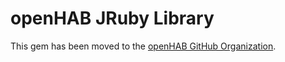 # openHAB JRuby Library

This gem has been moved to the [openHAB GitHub Organization](https://github.com/openhab/openhab-jruby).
